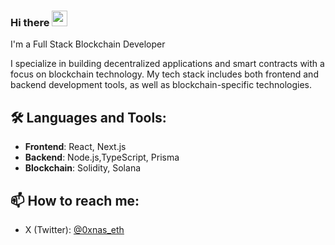 ### Hi there <img src="https://media.giphy.com/media/hvRJCLFzcasrR4ia7z/giphy.gif" width="25px" height="25px">

I'm a Full Stack Blockchain Developer

I specialize in building decentralized applications and smart contracts with a focus on blockchain technology. My tech stack includes both frontend and backend development tools, as well as blockchain-specific technologies.

## 🛠️ Languages and Tools:

- **Frontend**: React, Next.js
- **Backend**: Node.js,TypeScript, Prisma
- **Blockchain**: Solidity, Solana

## 📫 How to reach me:

- X (Twitter): [@0xnas_eth](https://x.com/0xnas_eth)

